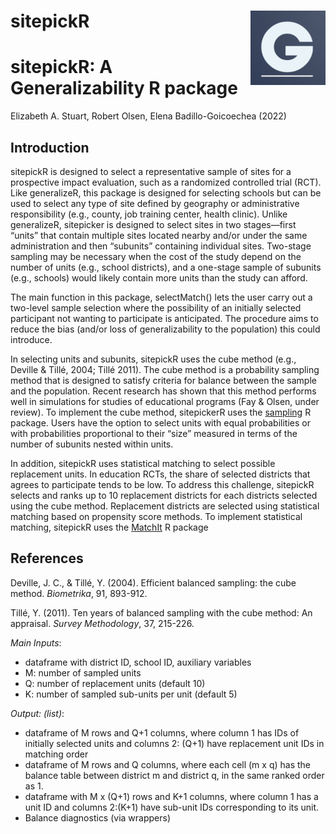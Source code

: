 # sitepickR <img src="man/figures/logo.png" align="right" height="119" />
# sitepickR: A Generalizability R package
Elizabeth A. Stuart, Robert Olsen, Elena Badillo-Goicoechea (2022)

## Introduction

sitepickR is designed to select a representative sample of sites for a prospective impact evaluation, such as a randomized controlled trial (RCT). Like generalizeR, this package is designed for selecting schools but can be used to select any type of site defined by geography or administrative responsibility (e.g., county, job training center, health clinic). Unlike generalizeR, sitepicker is designed to select sites in two stages—first “units” that contain multiple sites located nearby and/or under the same administration and then “subunits” containing individual sites. Two-stage sampling may be necessary when the cost of the study depend on the number of units (e.g., school districts), and a one-stage sample of subunits (e.g., schools) would likely contain more units than the study can afford.

The main function in this package, selectMatch() lets the user carry out a two-level sample selection where the possibility of an initially selected participant not wanting to participate is anticipated. The procedure aims to reduce the bias (and/or loss of generalizability to the population) this could introduce.

In selecting units and subunits, sitepickR uses the cube method (e.g., Deville & Tillé, 2004; Tillé 2011). The cube method is a probability sampling method that is designed to satisfy criteria for balance between the sample and the population. Recent research has shown that this method performs well in simulations for studies of educational programs (Fay & Olsen, under review). To implement the cube method, sitepickerR uses the [sampling](https://cran.r-project.org/web/packages/sampling/index.html) R package. Users have the option to select units with equal probabilities or with probabilities proportional to their “size” measured in terms of the number of subunits nested within units.



In addition, sitepickR uses statistical matching to select possible replacement units. In education RCTs, the share of selected districts that agrees to participate tends to be low. To address this challenge, sitepickR selects and ranks up to 10 replacement districts for each districts selected using the cube method. Replacement districts are selected using statistical matching based on propensity score methods. To implement statistical matching, sitepickR uses the [MatchIt](https://cran.r-project.org/web/packages/MatchIt/vignettes/MatchIt.html) R package

## References

Deville, J. C., & Tillé, Y. (2004). Efficient balanced sampling: the cube method. _Biometrika_, 91, 893-912.

Tillé, Y. (2011). Ten years of balanced sampling with the cube method: An appraisal. _Survey Methodology_, 37, 215-226.


_Main Inputs_: 
- dataframe with district ID, school ID, auxiliary variables
- M: number of sampled units
- Q: number of replacement units (default 10)
- K: number of sampled sub-units per unit (default 5)

_Output: (list)_:
- dataframe of M rows and Q+1 columns, where column 1 has IDs of initially selected units and columns 2: (Q+1) have replacement unit IDs in matching order
- dataframe of M rows and Q columns, where each cell (m x q) has the balance table between district m and district q, in the same ranked order as 1.
- dataframe with M x (Q+1) rows and K+1 columns, where column 1 has a unit ID and columns 2:(K+1) have sub-unit IDs corresponding to its unit.
- Balance diagnostics (via wrappers)
